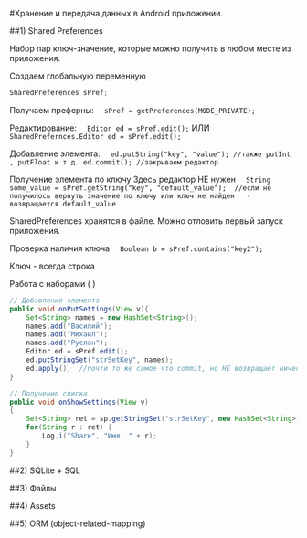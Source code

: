 #Хранение и передача данных в Android приложении.

##1) Shared Preferences

Набор пар ключ-значение, которые можно получить в любом месте из приложения.

Создаем глобальную переменную
```java  
SharedPreferences sPref;
````
  
Получаем преферны:
`  sPref = getPreferences(MODE_PRIVATE);`

Редактирование:
`  Editor ed = sPref.edit();`
  ИЛИ
`  SharedPrefernces.Editor ed = sPref.edit();`
  
Добавление элемента:
`  ed.putString("key", "value"); //также putInt , putFloat и т.д.
  ed.commit(); //закрываем редактор`
  
Получение элемента по ключу
  Здесь редактор НЕ нужен
`  String some_value = sPref.getString("key", "default_value");  //если не получилось вернуть значение по ключу или ключ не найден   - возвращается default_value`
  
  SharedPreferences хранятся в файле.
  Можно отловить первый запуск приложения.
  
Проверка наличия ключа
`  Boolean b = sPref.contains("key2");`

Ключ - всегда строка
  
Работа с наборами ( <set> )

```java
// Добавление элемента
public void onPutSettings(View v){
	Set<String> names = new HashSet<String>();
	names.add("Василий");
	names.add("Михаил");
	names.add("Руслан");
	Editor ed = sPref.edit();
	ed.putStringSet("strSetKey", names);
	ed.apply();  //почти то же самое что commit, но НЕ возвращает ничего и работает быстрее
}

// Получение списка
public void onShowSettings(View v)
{
 	Set<String> ret = sp.getStringSet("strSetKey", new HashSet<String>());
	for(String r : ret) {
	    Log.i("Share", "Имя: " + r);
	}
} 
```
  

##2) SQLite + SQL

##3) Файлы

##4) Assets

##5) ORM (object-related-mapping)


